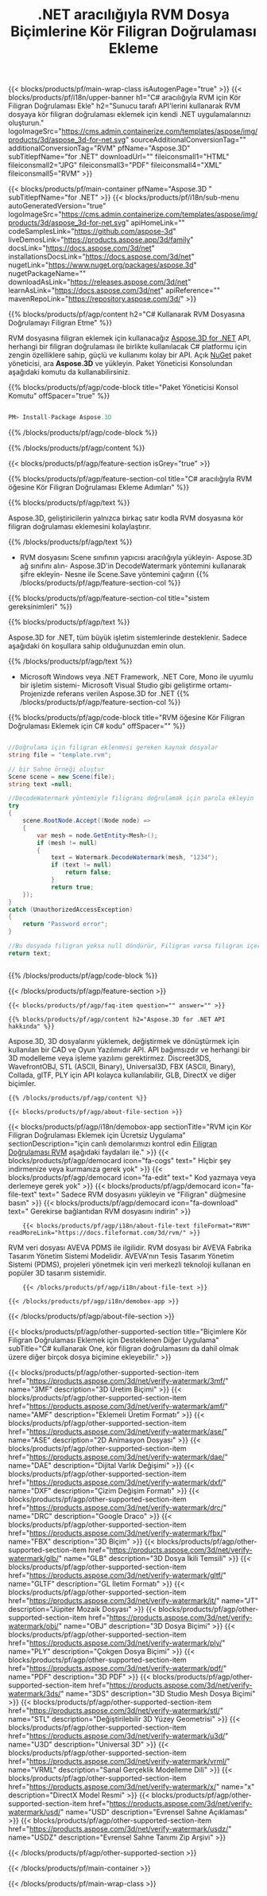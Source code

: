 ﻿---
title: .NET aracılığıyla RVM Dosya Biçimlerine Kör Filigran Doğrulaması Ekleme 
weight: 830
url: /tr/net/verify-watermark/rvm/ 
description: .NET Framework, .NET Core, Mono üzerinde RVM belgelere kör Filigran Doğrulaması yüklemek, oluşturmak ve eklemek için C# kaynak kodu.
---
{{< blocks/products/pf/main-wrap-class isAutogenPage="true" >}}
{{< blocks/products/pf/i18n/upper-banner h1="C# aracılığıyla RVM için Kör Filigran Doğrulaması Ekle" h2="Sunucu tarafı API\'lerini kullanarak RVM dosyaya kör filigran doğrulaması eklemek için kendi .NET uygulamalarınızı oluşturun." logoImageSrc="https://cms.admin.containerize.com/templates/aspose/img/products/3d/aspose_3d-for-net.svg" sourceAdditionalConversionTag="" additionalConversionTag="RVM" pfName="Aspose.3D" subTitlepfName="for .NET" downloadUrl="" fileiconsmall1="HTML" fileiconsmall2="JPG" fileiconsmall3="PDF" fileiconsmall4="XML" fileiconsmall5="RVM" >}}

{{< blocks/products/pf/main-container pfName="Aspose.3D " subTitlepfName="for .NET" >}}
{{< blocks/products/pf/i18n/sub-menu autoGeneratedVersion="true" logoImageSrc="https://cms.admin.containerize.com/templates/aspose/img/products/3d/aspose_3d-for-net.svg" apiHomeLink="" codeSamplesLink="https://github.com/aspose-3d" liveDemosLink="https://products.aspose.app/3d/family" docsLink="https://docs.aspose.com/3d/net" installationsDocsLink="https://docs.aspose.com/3d/net" nugetLink="https://www.nuget.org/packages/aspose.3d" nugetPackageName="" downloadAsLink="https://releases.aspose.com/3d/net" learnAsLink="https://docs.aspose.com/3d/net" apiReference="" mavenRepoLink="https://repository.aspose.com/3d/" >}}

{{% blocks/products/pf/agp/content h2="C# Kullanarak RVM Dosyasına Doğrulamayı Filigran Etme" %}}

 RVM dosyasına filigran eklemek için kullanacağız
 [Aspose.3D for .NET](https://products.aspose.com/3d/net) 
 API, herhangi bir filigran doğrulaması ile birlikte kullanılacak C# platformu için zengin özelliklere sahip, güçlü ve kullanımı kolay bir API. Açık
 [NuGet](https://www.nuget.org/packages/aspose.3d) 
 paket yöneticisi, ara
 **Aspose.3D** 
 ve yükleyin. Paket Yöneticisi Konsolundan aşağıdaki komutu da kullanabilirsiniz.

{{% blocks/products/pf/agp/code-block title="Paket Yöneticisi Konsol Komutu" offSpacer="true" %}}

```cs

PM> Install-Package Aspose.3D


```

{{% /blocks/products/pf/agp/code-block %}}

{{% /blocks/products/pf/agp/content %}}

{{< blocks/products/pf/agp/feature-section isGrey="true" >}}

{{% blocks/products/pf/agp/feature-section-col title="C# aracılığıyla RVM öğesine Kör Filigran Doğrulaması Ekleme Adımları" %}}

{{% blocks/products/pf/agp/text %}}

 Aspose.3D, geliştiricilerin yalnızca birkaç satır kodla RVM dosyasına kör filigran doğrulaması eklemesini kolaylaştırır.

{{% /blocks/products/pf/agp/text %}}

- RVM dosyasını Scene sınıfının yapıcısı aracılığıyla yükleyin- Aspose.3D ağ sınıfını alın- Aspose.3D'in DecodeWatermark yöntemini kullanarak şifre ekleyin- Nesne ile Scene.Save yöntemini çağırın
{{% /blocks/products/pf/agp/feature-section-col %}}

{{% blocks/products/pf/agp/feature-section-col title="sistem gereksinimleri" %}}

{{% blocks/products/pf/agp/text %}}

 Aspose.3D for .NET, tüm büyük işletim sistemlerinde desteklenir. Sadece aşağıdaki ön koşullara sahip olduğunuzdan emin olun.

{{% /blocks/products/pf/agp/text %}}

- Microsoft Windows veya .NET Framework, .NET Core, Mono ile uyumlu bir işletim sistemi- Microsoft Visual Studio gibi geliştirme ortamı- Projenizde referans verilen Aspose.3D for .NET
{{% /blocks/products/pf/agp/feature-section-col %}}

{{% blocks/products/pf/agp/code-block title="RVM öğesine Kör Filigran Doğrulaması Eklemek için C# kodu" offSpacer="" %}}

```cs

//Doğrulama için filigran eklenmesi gereken kaynak dosyalar
string file = "template.rvm";

// bir Sahne örneği oluştur
Scene scene = new Scene(file);
string text =null;

//DecodeWatermark yöntemiyle filigranı doğrulamak için parola ekleyin
try
{
    scene.RootNode.Accept((Node node) =>
    {
        var mesh = node.GetEntity<Mesh>();
        if (mesh != null)
        {
            text = Watermark.DecodeWatermark(mesh, "1234");
            if (text != null)
                return false;
            }
            return true;
    });
}
catch (UnauthorizedAccessException)
{
    return "Password error";
}

//Bu dosyada filigran yoksa null döndürür, Filigran varsa filigran içeriğini döndürür
return text;



```

{{% /blocks/products/pf/agp/code-block %}}

{{< /blocks/products/pf/agp/feature-section >}}

    {{< blocks/products/pf/agp/faq-item question="" answer="" >}}
 

<!-- aboutfile Starts -->

    {{% blocks/products/pf/agp/content h2="Aspose.3D for .NET API hakkında" %}}

 Aspose.3D, 3D dosyalarını yüklemek, değiştirmek ve dönüştürmek için kullanılan bir CAD ve Oyun Yazılımıdır API. API bağımsızdır ve herhangi bir 3D modelleme veya işleme yazılımı gerektirmez. Discreet3DS, WavefrontOBJ, STL (ASCII, Binary), Universal3D, FBX (ASCII, Binary), Collada, glTF, PLY için API kolayca kullanılabilir, GLB, DirectX ve diğer biçimler. 



    {{% /blocks/products/pf/agp/content %}}

    {{< blocks/products/pf/agp/about-file-section >}}

 {{< blocks/products/pf/agp/i18n/demobox-app sectionTitle="RVM için Kör Filigran Doğrulaması Eklemek için Ücretsiz Uygulama" sectionDescription="için canlı demolarımızı kontrol edin [Filigran Doğrulaması RVM](https://products.aspose.app/3d/verify-watermark/rvm) aşağıdaki faydaları ile." >}}
            {{< blocks/products/pf/agp/democard icon="fa-cogs" text=" Hiçbir şey indirmenize veya kurmanıza gerek yok" >}}
            {{< blocks/products/pf/agp/democard icon="fa-edit" text=" Kod yazmaya veya derlemeye gerek yok" >}}
            {{< blocks/products/pf/agp/democard icon="fa-file-text" text=" Sadece RVM dosyasını yükleyin ve \"Filigran\" düğmesine basın" >}}
            {{< blocks/products/pf/agp/democard icon="fa-download" text=" Gerekirse bağlantıdan RVM dosyasını indirin" >}}

        {{< blocks/products/pf/agp/i18n/about-file-text fileFormat="RVM" readMoreLink="https://docs.fileformat.com/3d/rvm/" >}}
RVM veri dosyası AVEVA PDMS ile ilgilidir. RVM dosyası bir AVEVA Fabrika Tasarım Yönetim Sistemi Modelidir. AVEVA'nın Tesis Tasarım Yönetim Sistemi (PDMS), projeleri yönetmek için veri merkezli teknoloji kullanan en popüler 3D tasarım sistemidir.

        {{< /blocks/products/pf/agp/i18n/about-file-text >}}

    {{< /blocks/products/pf/agp/i18n/demobox-app >}}

{{< /blocks/products/pf/agp/about-file-section >}}

<!-- aboutfile Ends -->

{{< blocks/products/pf/agp/other-supported-section title="Biçimlere Kör Filigran Doğrulaması Eklemek için Desteklenen Diğer Uygulama" subTitle="C# kullanarak One, kör filigran doğrulamasını da dahil olmak üzere diğer birçok dosya biçimine ekleyebilir." >}}

{{< blocks/products/pf/agp/other-supported-section-item href="https://products.aspose.com/3d/net/verify-watermark/3mf/" name="3MF" description="3D Üretim Biçimi" >}}
{{< blocks/products/pf/agp/other-supported-section-item href="https://products.aspose.com/3d/net/verify-watermark/amf/" name="AMF" description="Eklemeli Üretim Formatı" >}}
{{< blocks/products/pf/agp/other-supported-section-item href="https://products.aspose.com/3d/net/verify-watermark/ase/" name="ASE" description="2D Animasyon Dosyası" >}}
{{< blocks/products/pf/agp/other-supported-section-item href="https://products.aspose.com/3d/net/verify-watermark/dae/" name="DAE" description="Dijital Varlık Değişimi" >}}
{{< blocks/products/pf/agp/other-supported-section-item href="https://products.aspose.com/3d/net/verify-watermark/dxf/" name="DXF" description="Çizim Değişim Formatı" >}}
{{< blocks/products/pf/agp/other-supported-section-item href="https://products.aspose.com/3d/net/verify-watermark/drc/" name="DRC" description="Google Draco" >}}
{{< blocks/products/pf/agp/other-supported-section-item href="https://products.aspose.com/3d/net/verify-watermark/fbx/" name="FBX" description="3D Biçim" >}}
{{< blocks/products/pf/agp/other-supported-section-item href="https://products.aspose.com/3d/net/verify-watermark/glb/" name="GLB" description="3D Dosya İkili Temsili" >}}
{{< blocks/products/pf/agp/other-supported-section-item href="https://products.aspose.com/3d/net/verify-watermark/gltf/" name="GLTF" description="GL İletim Formatı" >}}
{{< blocks/products/pf/agp/other-supported-section-item href="https://products.aspose.com/3d/net/verify-watermark/jt/" name="JT" description="Jüpiter Mozaik Dosyası" >}}
{{< blocks/products/pf/agp/other-supported-section-item href="https://products.aspose.com/3d/net/verify-watermark/obj/" name="OBJ" description="3D Dosya Biçimi" >}}
{{< blocks/products/pf/agp/other-supported-section-item href="https://products.aspose.com/3d/net/verify-watermark/ply/" name="PLY" description="Çokgen Dosya Biçimi" >}}
{{< blocks/products/pf/agp/other-supported-section-item href="https://products.aspose.com/3d/net/verify-watermark/pdf/" name="PDF" description="3D PDF" >}}
{{< blocks/products/pf/agp/other-supported-section-item href="https://products.aspose.com/3d/net/verify-watermark/3ds/" name="3DS" description="3D Studio Mesh Dosya Biçimi" >}}
{{< blocks/products/pf/agp/other-supported-section-item href="https://products.aspose.com/3d/net/verify-watermark/stl/" name="STL" description="Değiştirilebilir 3D Yüzey Geometrisi" >}}
{{< blocks/products/pf/agp/other-supported-section-item href="https://products.aspose.com/3d/net/verify-watermark/u3d/" name="U3D" description="Universal 3D" >}}
{{< blocks/products/pf/agp/other-supported-section-item href="https://products.aspose.com/3d/net/verify-watermark/vrml/" name="VRML" description="Sanal Gerçeklik Modelleme Dili" >}}
{{< blocks/products/pf/agp/other-supported-section-item href="https://products.aspose.com/3d/net/verify-watermark/x/" name="x" description="DirectX Model Resmi" >}}
{{< blocks/products/pf/agp/other-supported-section-item href="https://products.aspose.com/3d/net/verify-watermark/usd/" name="USD" description="Evrensel Sahne Açıklaması" >}}
{{< blocks/products/pf/agp/other-supported-section-item href="https://products.aspose.com/3d/net/verify-watermark/usdz/" name="USDZ" description="Evrensel Sahne Tanımı Zip Arşivi" >}}

{{< /blocks/products/pf/agp/other-supported-section >}}

{{< /blocks/products/pf/main-container >}}
    
{{< /blocks/products/pf/main-wrap-class >}}